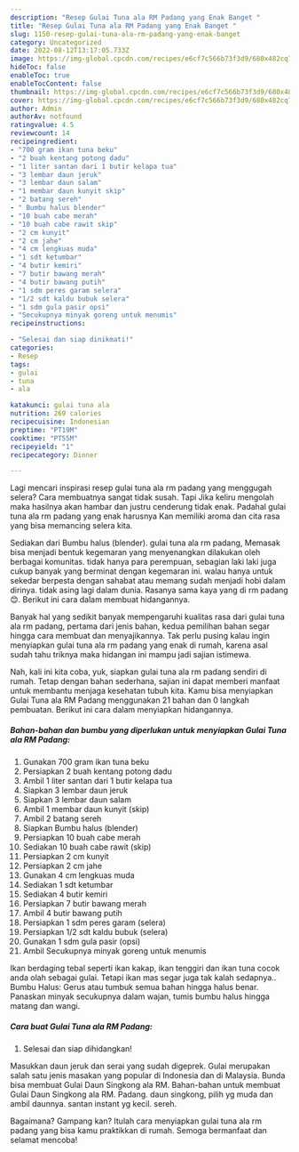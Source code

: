 ```yaml
---
description: "Resep Gulai Tuna ala RM Padang yang Enak Banget "
title: "Resep Gulai Tuna ala RM Padang yang Enak Banget "
slug: 1150-resep-gulai-tuna-ala-rm-padang-yang-enak-banget
category: Uncategorized
date: 2022-08-12T13:17:05.733Z
image: https://img-global.cpcdn.com/recipes/e6cf7c566b73f3d9/680x482cq70/gulai-tuna-ala-rm-padang-foto-resep-utama.jpg
hideToc: false
enableToc: true
enableTocContent: false
thumbnail: https://img-global.cpcdn.com/recipes/e6cf7c566b73f3d9/680x482cq70/gulai-tuna-ala-rm-padang-foto-resep-utama.jpg
cover: https://img-global.cpcdn.com/recipes/e6cf7c566b73f3d9/680x482cq70/gulai-tuna-ala-rm-padang-foto-resep-utama.jpg
author: Admin
authorAv: notfound
ratingvalue: 4.5
reviewcount: 14
recipeingredient:
- "700 gram ikan tuna beku"
- "2 buah kentang potong dadu"
- "1 liter santan dari 1 butir kelapa tua"
- "3 lembar daun jeruk"
- "3 lembar daun salam"
- "1 membar daun kunyit skip"
- "2 batang sereh"
- " Bumbu halus blender"
- "10 buah cabe merah"
- "10 buah cabe rawit skip"
- "2 cm kunyit"
- "2 cm jahe"
- "4 cm lengkuas muda"
- "1 sdt ketumbar"
- "4 butir kemiri"
- "7 butir bawang merah"
- "4 butir bawang putih"
- "1 sdm peres garam selera"
- "1/2 sdt kaldu bubuk selera"
- "1 sdm gula pasir opsi"
- "Secukupnya minyak goreng untuk menumis"
recipeinstructions:

- "Selesai dan siap dinikmati!"
categories:
- Resep
tags:
- gulai
- tuna
- ala

katakunci: gulai tuna ala 
nutrition: 269 calories
recipecuisine: Indonesian
preptime: "PT19M"
cooktime: "PT55M"
recipeyield: "1"
recipecategory: Dinner

---
```



Lagi mencari inspirasi resep gulai tuna ala rm padang yang menggugah selera? Cara membuatnya sangat tidak susah. Tapi Jika keliru mengolah maka hasilnya akan hambar dan justru cenderung tidak enak. Padahal gulai tuna ala rm padang yang enak harusnya Kan memiliki aroma dan cita rasa yang bisa memancing selera kita.


Sediakan dari Bumbu halus (blender). gulai tuna ala rm padang, Memasak bisa menjadi bentuk kegemaran yang menyenangkan dilakukan oleh berbagai komunitas. tidak hanya para perempuan, sebagian laki laki juga cukup banyak yang berminat dengan kegemaran ini. walau hanya untuk sekedar berpesta dengan sahabat atau memang sudah menjadi hobi dalam dirinya. tidak asing lagi dalam dunia. Rasanya sama kaya yang di rm padang 😊. Berikut ini cara dalam membuat hidangannya.

Banyak hal yang sedikit banyak mempengaruhi kualitas rasa dari gulai tuna ala rm padang, pertama dari jenis bahan, kedua pemilihan bahan segar hingga cara membuat dan menyajikannya. Tak perlu pusing kalau ingin menyiapkan gulai tuna ala rm padang yang enak di rumah, karena asal sudah tahu triknya maka hidangan ini mampu jadi sajian istimewa.


Nah, kali ini kita coba, yuk, siapkan gulai tuna ala rm padang sendiri di rumah. Tetap dengan bahan sederhana, sajian ini dapat memberi manfaat untuk membantu menjaga kesehatan tubuh kita. Kamu bisa menyiapkan Gulai Tuna ala RM Padang menggunakan 21 bahan dan 0 langkah pembuatan. Berikut ini cara dalam menyiapkan hidangannya.

<!--inarticleads1-->

##### Bahan-bahan dan bumbu yang diperlukan untuk menyiapkan Gulai Tuna ala RM Padang:

1. Gunakan 700 gram ikan tuna beku
1. Persiapkan 2 buah kentang potong dadu
1. Ambil 1 liter santan dari 1 butir kelapa tua
1. Siapkan 3 lembar daun jeruk
1. Siapkan 3 lembar daun salam
1. Ambil 1 membar daun kunyit (skip)
1. Ambil 2 batang sereh
1. Siapkan  Bumbu halus (blender)
1. Persiapkan 10 buah cabe merah
1. Sediakan 10 buah cabe rawit (skip)
1. Persiapkan 2 cm kunyit
1. Persiapkan 2 cm jahe
1. Gunakan 4 cm lengkuas muda
1. Sediakan 1 sdt ketumbar
1. Sediakan 4 butir kemiri
1. Persiapkan 7 butir bawang merah
1. Ambil 4 butir bawang putih
1. Persiapkan 1 sdm peres garam (selera)
1. Persiapkan 1/2 sdt kaldu bubuk (selera)
1. Gunakan 1 sdm gula pasir (opsi)
1. Ambil Secukupnya minyak goreng untuk menumis


Ikan berdaging tebal seperti ikan kakap, ikan tenggiri dan ikan tuna cocok anda olah sebagai gulai. Tetapi ikan mas segar juga tak kalah sedapnya.. Bumbu Halus: Gerus atau tumbuk semua bahan hingga halus benar. Panaskan minyak secukupnya dalam wajan, tumis bumbu halus hingga matang dan wangi. 

<!--inarticleads2-->

##### Cara buat Gulai Tuna ala RM Padang:


1. Selesai dan siap dihidangkan!

Masukkan daun jeruk dan serai yang sudah digeprek. Gulai merupakan salah satu jenis masakan yang popular di Indonesia dan di Malaysia. Bunda bisa membuat Gulai Daun Singkong ala RM. Bahan-bahan untuk membuat Gulai Daun Singkong ala RM. Padang. daun singkong, pilih yg muda dan ambil daunnya. santan instant yg kecil. sereh. 

Bagaimana? Gampang kan? Itulah cara menyiapkan gulai tuna ala rm padang yang bisa kamu praktikkan di rumah. Semoga bermanfaat dan selamat mencoba!
